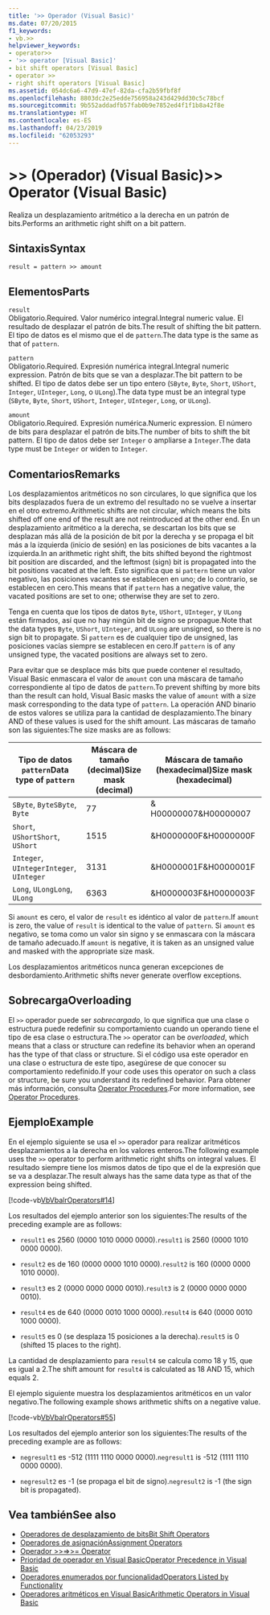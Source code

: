 ```yaml
---
title: '>> Operador (Visual Basic)'
ms.date: 07/20/2015
f1_keywords:
- vb.>>
helpviewer_keywords:
- operator>>
- '>> operator [Visual Basic]'
- bit shift operators [Visual Basic]
- operator >>
- right shift operators [Visual Basic]
ms.assetid: 054dc6a6-47d9-47ef-82da-cfa2b59fbf8f
ms.openlocfilehash: 8803dc2e25edde756958a243d429dd30c5c78bcf
ms.sourcegitcommit: 9b552addadfb57fab0b9e7852ed4f1f1b8a42f8e
ms.translationtype: HT
ms.contentlocale: es-ES
ms.lasthandoff: 04/23/2019
ms.locfileid: "62053293"
---
```

# <a name="-operator-visual-basic"></a><span data-ttu-id="71c4d-102">>> (Operador) (Visual Basic)</span><span class="sxs-lookup"><span data-stu-id="71c4d-102">>> Operator (Visual Basic)</span></span>
<span data-ttu-id="71c4d-103">Realiza un desplazamiento aritmético a la derecha en un patrón de bits.</span><span class="sxs-lookup"><span data-stu-id="71c4d-103">Performs an arithmetic right shift on a bit pattern.</span></span>  
  
## <a name="syntax"></a><span data-ttu-id="71c4d-104">Sintaxis</span><span class="sxs-lookup"><span data-stu-id="71c4d-104">Syntax</span></span>  
  
```  
result = pattern >> amount  
```  
  
## <a name="parts"></a><span data-ttu-id="71c4d-105">Elementos</span><span class="sxs-lookup"><span data-stu-id="71c4d-105">Parts</span></span>  
 `result`  
 <span data-ttu-id="71c4d-106">Obligatorio.</span><span class="sxs-lookup"><span data-stu-id="71c4d-106">Required.</span></span> <span data-ttu-id="71c4d-107">Valor numérico integral.</span><span class="sxs-lookup"><span data-stu-id="71c4d-107">Integral numeric value.</span></span> <span data-ttu-id="71c4d-108">El resultado de desplazar el patrón de bits.</span><span class="sxs-lookup"><span data-stu-id="71c4d-108">The result of shifting the bit pattern.</span></span> <span data-ttu-id="71c4d-109">El tipo de datos es el mismo que el de `pattern`.</span><span class="sxs-lookup"><span data-stu-id="71c4d-109">The data type is the same as that of `pattern`.</span></span>  
  
 `pattern`  
 <span data-ttu-id="71c4d-110">Obligatorio.</span><span class="sxs-lookup"><span data-stu-id="71c4d-110">Required.</span></span> <span data-ttu-id="71c4d-111">Expresión numérica integral.</span><span class="sxs-lookup"><span data-stu-id="71c4d-111">Integral numeric expression.</span></span> <span data-ttu-id="71c4d-112">Patrón de bits que se van a desplazar.</span><span class="sxs-lookup"><span data-stu-id="71c4d-112">The bit pattern to be shifted.</span></span> <span data-ttu-id="71c4d-113">El tipo de datos debe ser un tipo entero (`SByte`, `Byte`, `Short`, `UShort`, `Integer`, `UInteger`, `Long`, o `ULong`).</span><span class="sxs-lookup"><span data-stu-id="71c4d-113">The data type must be an integral type (`SByte`, `Byte`, `Short`, `UShort`, `Integer`, `UInteger`, `Long`, or `ULong`).</span></span>  
  
 `amount`  
 <span data-ttu-id="71c4d-114">Obligatorio.</span><span class="sxs-lookup"><span data-stu-id="71c4d-114">Required.</span></span> <span data-ttu-id="71c4d-115">Expresión numérica.</span><span class="sxs-lookup"><span data-stu-id="71c4d-115">Numeric expression.</span></span> <span data-ttu-id="71c4d-116">El número de bits para desplazar el patrón de bits.</span><span class="sxs-lookup"><span data-stu-id="71c4d-116">The number of bits to shift the bit pattern.</span></span> <span data-ttu-id="71c4d-117">El tipo de datos debe ser `Integer` o ampliarse a `Integer`.</span><span class="sxs-lookup"><span data-stu-id="71c4d-117">The data type must be `Integer` or widen to `Integer`.</span></span>  
  
## <a name="remarks"></a><span data-ttu-id="71c4d-118">Comentarios</span><span class="sxs-lookup"><span data-stu-id="71c4d-118">Remarks</span></span>  
 <span data-ttu-id="71c4d-119">Los desplazamientos aritméticos no son circulares, lo que significa que los bits desplazados fuera de un extremo del resultado no se vuelve a insertar en el otro extremo.</span><span class="sxs-lookup"><span data-stu-id="71c4d-119">Arithmetic shifts are not circular, which means the bits shifted off one end of the result are not reintroduced at the other end.</span></span> <span data-ttu-id="71c4d-120">En un desplazamiento aritmético a la derecha, se descartan los bits que se desplazan más allá de la posición de bit por la derecha y se propaga el bit más a la izquierda (inicio de sesión) en las posiciones de bits vacantes a la izquierda.</span><span class="sxs-lookup"><span data-stu-id="71c4d-120">In an arithmetic right shift, the bits shifted beyond the rightmost bit position are discarded, and the leftmost (sign) bit is propagated into the bit positions vacated at the left.</span></span> <span data-ttu-id="71c4d-121">Esto significa que si `pattern` tiene un valor negativo, las posiciones vacantes se establecen en uno; de lo contrario, se establecen en cero.</span><span class="sxs-lookup"><span data-stu-id="71c4d-121">This means that if `pattern` has a negative value, the vacated positions are set to one; otherwise they are set to zero.</span></span>  
  
 <span data-ttu-id="71c4d-122">Tenga en cuenta que los tipos de datos `Byte`, `UShort`, `UInteger`, y `ULong` están firmados, así que no hay ningún bit de signo se propague.</span><span class="sxs-lookup"><span data-stu-id="71c4d-122">Note that the data types `Byte`, `UShort`, `UInteger`, and `ULong` are unsigned, so there is no sign bit to propagate.</span></span> <span data-ttu-id="71c4d-123">Si `pattern` es de cualquier tipo de unsigned, las posiciones vacías siempre se establecen en cero.</span><span class="sxs-lookup"><span data-stu-id="71c4d-123">If `pattern` is of any unsigned type, the vacated positions are always set to zero.</span></span>  
  
 <span data-ttu-id="71c4d-124">Para evitar que se desplace más bits que puede contener el resultado, Visual Basic enmascara el valor de `amount` con una máscara de tamaño correspondiente al tipo de datos de `pattern`.</span><span class="sxs-lookup"><span data-stu-id="71c4d-124">To prevent shifting by more bits than the result can hold, Visual Basic masks the value of `amount` with a size mask corresponding to the data type of `pattern`.</span></span> <span data-ttu-id="71c4d-125">La operación AND binario de estos valores se utiliza para la cantidad de desplazamiento.</span><span class="sxs-lookup"><span data-stu-id="71c4d-125">The binary AND of these values is used for the shift amount.</span></span> <span data-ttu-id="71c4d-126">Las máscaras de tamaño son las siguientes:</span><span class="sxs-lookup"><span data-stu-id="71c4d-126">The size masks are as follows:</span></span>  
  
|<span data-ttu-id="71c4d-127">Tipo de datos `pattern`</span><span class="sxs-lookup"><span data-stu-id="71c4d-127">Data type of `pattern`</span></span>|<span data-ttu-id="71c4d-128">Máscara de tamaño (decimal)</span><span class="sxs-lookup"><span data-stu-id="71c4d-128">Size mask (decimal)</span></span>|<span data-ttu-id="71c4d-129">Máscara de tamaño (hexadecimal)</span><span class="sxs-lookup"><span data-stu-id="71c4d-129">Size mask (hexadecimal)</span></span>|  
|----------------------------|---------------------------|-------------------------------|  
|<span data-ttu-id="71c4d-130">`SByte`, `Byte`</span><span class="sxs-lookup"><span data-stu-id="71c4d-130">`SByte`, `Byte`</span></span>|<span data-ttu-id="71c4d-131">7</span><span class="sxs-lookup"><span data-stu-id="71c4d-131">7</span></span>|<span data-ttu-id="71c4d-132">&AMP; H00000007</span><span class="sxs-lookup"><span data-stu-id="71c4d-132">&H00000007</span></span>|  
|<span data-ttu-id="71c4d-133">`Short`, `UShort`</span><span class="sxs-lookup"><span data-stu-id="71c4d-133">`Short`, `UShort`</span></span>|<span data-ttu-id="71c4d-134">15</span><span class="sxs-lookup"><span data-stu-id="71c4d-134">15</span></span>|<span data-ttu-id="71c4d-135">&H0000000F</span><span class="sxs-lookup"><span data-stu-id="71c4d-135">&H0000000F</span></span>|  
|<span data-ttu-id="71c4d-136">`Integer`, `UInteger`</span><span class="sxs-lookup"><span data-stu-id="71c4d-136">`Integer`, `UInteger`</span></span>|<span data-ttu-id="71c4d-137">31</span><span class="sxs-lookup"><span data-stu-id="71c4d-137">31</span></span>|<span data-ttu-id="71c4d-138">&H0000001F</span><span class="sxs-lookup"><span data-stu-id="71c4d-138">&H0000001F</span></span>|  
|<span data-ttu-id="71c4d-139">`Long`, `ULong`</span><span class="sxs-lookup"><span data-stu-id="71c4d-139">`Long`, `ULong`</span></span>|<span data-ttu-id="71c4d-140">63</span><span class="sxs-lookup"><span data-stu-id="71c4d-140">63</span></span>|<span data-ttu-id="71c4d-141">&H0000003F</span><span class="sxs-lookup"><span data-stu-id="71c4d-141">&H0000003F</span></span>|  
  
 <span data-ttu-id="71c4d-142">Si `amount` es cero, el valor de `result` es idéntico al valor de `pattern`.</span><span class="sxs-lookup"><span data-stu-id="71c4d-142">If `amount` is zero, the value of `result` is identical to the value of `pattern`.</span></span> <span data-ttu-id="71c4d-143">Si `amount` es negativo, se toma como un valor sin signo y se enmascara con la máscara de tamaño adecuado.</span><span class="sxs-lookup"><span data-stu-id="71c4d-143">If `amount` is negative, it is taken as an unsigned value and masked with the appropriate size mask.</span></span>  
  
 <span data-ttu-id="71c4d-144">Los desplazamientos aritméticos nunca generan excepciones de desbordamiento.</span><span class="sxs-lookup"><span data-stu-id="71c4d-144">Arithmetic shifts never generate overflow exceptions.</span></span>  
  
## <a name="overloading"></a><span data-ttu-id="71c4d-145">Sobrecarga</span><span class="sxs-lookup"><span data-stu-id="71c4d-145">Overloading</span></span>  
 <span data-ttu-id="71c4d-146">El `>>` operador puede ser *sobrecargado*, lo que significa que una clase o estructura puede redefinir su comportamiento cuando un operando tiene el tipo de esa clase o estructura.</span><span class="sxs-lookup"><span data-stu-id="71c4d-146">The `>>` operator can be *overloaded*, which means that a class or structure can redefine its behavior when an operand has the type of that class or structure.</span></span> <span data-ttu-id="71c4d-147">Si el código usa este operador en una clase o estructura de este tipo, asegúrese de que conocer su comportamiento redefinido.</span><span class="sxs-lookup"><span data-stu-id="71c4d-147">If your code uses this operator on such a class or structure, be sure you understand its redefined behavior.</span></span> <span data-ttu-id="71c4d-148">Para obtener más información, consulta [Operator Procedures](../../../visual-basic/programming-guide/language-features/procedures/operator-procedures.md).</span><span class="sxs-lookup"><span data-stu-id="71c4d-148">For more information, see [Operator Procedures](../../../visual-basic/programming-guide/language-features/procedures/operator-procedures.md).</span></span>  
  
## <a name="example"></a><span data-ttu-id="71c4d-149">Ejemplo</span><span class="sxs-lookup"><span data-stu-id="71c4d-149">Example</span></span>  
 <span data-ttu-id="71c4d-150">En el ejemplo siguiente se usa el `>>` operador para realizar aritméticos desplazamientos a la derecha en los valores enteros.</span><span class="sxs-lookup"><span data-stu-id="71c4d-150">The following example uses the `>>` operator to perform arithmetic right shifts on integral values.</span></span> <span data-ttu-id="71c4d-151">El resultado siempre tiene los mismos datos de tipo que el de la expresión que se va a desplazar.</span><span class="sxs-lookup"><span data-stu-id="71c4d-151">The result always has the same data type as that of the expression being shifted.</span></span>  
  
 [!code-vb[VbVbalrOperators#14](~/samples/snippets/visualbasic/VS_Snippets_VBCSharp/VbVbalrOperators/VB/Class1.vb#14)]  
  
 <span data-ttu-id="71c4d-152">Los resultados del ejemplo anterior son los siguientes:</span><span class="sxs-lookup"><span data-stu-id="71c4d-152">The results of the preceding example are as follows:</span></span>  
  
- <span data-ttu-id="71c4d-153">`result1` es 2560 (0000 1010 0000 0000).</span><span class="sxs-lookup"><span data-stu-id="71c4d-153">`result1` is 2560 (0000 1010 0000 0000).</span></span>  
  
- <span data-ttu-id="71c4d-154">`result2` es de 160 (0000 0000 1010 0000).</span><span class="sxs-lookup"><span data-stu-id="71c4d-154">`result2` is 160 (0000 0000 1010 0000).</span></span>  
  
- <span data-ttu-id="71c4d-155">`result3` es 2 (0000 0000 0000 0010).</span><span class="sxs-lookup"><span data-stu-id="71c4d-155">`result3` is 2 (0000 0000 0000 0010).</span></span>  
  
- <span data-ttu-id="71c4d-156">`result4` es de 640 (0000 0010 1000 0000).</span><span class="sxs-lookup"><span data-stu-id="71c4d-156">`result4` is 640 (0000 0010 1000 0000).</span></span>  
  
- <span data-ttu-id="71c4d-157">`result5` es 0 (se desplaza 15 posiciones a la derecha).</span><span class="sxs-lookup"><span data-stu-id="71c4d-157">`result5` is 0 (shifted 15 places to the right).</span></span>  
  
 <span data-ttu-id="71c4d-158">La cantidad de desplazamiento para `result4` se calcula como 18 y 15, que es igual a 2.</span><span class="sxs-lookup"><span data-stu-id="71c4d-158">The shift amount for `result4` is calculated as 18 AND 15, which equals 2.</span></span>  
  
 <span data-ttu-id="71c4d-159">El ejemplo siguiente muestra los desplazamientos aritméticos en un valor negativo.</span><span class="sxs-lookup"><span data-stu-id="71c4d-159">The following example shows arithmetic shifts on a negative value.</span></span>  
  
 [!code-vb[VbVbalrOperators#55](~/samples/snippets/visualbasic/VS_Snippets_VBCSharp/VbVbalrOperators/VB/Class1.vb#55)]  
  
 <span data-ttu-id="71c4d-160">Los resultados del ejemplo anterior son los siguientes:</span><span class="sxs-lookup"><span data-stu-id="71c4d-160">The results of the preceding example are as follows:</span></span>  
  
- <span data-ttu-id="71c4d-161">`negresult1` es -512 (1111 1110 0000 0000).</span><span class="sxs-lookup"><span data-stu-id="71c4d-161">`negresult1` is -512 (1111 1110 0000 0000).</span></span>  
  
- <span data-ttu-id="71c4d-162">`negresult2` es -1 (se propaga el bit de signo).</span><span class="sxs-lookup"><span data-stu-id="71c4d-162">`negresult2` is -1 (the sign bit is propagated).</span></span>  
  
## <a name="see-also"></a><span data-ttu-id="71c4d-163">Vea también</span><span class="sxs-lookup"><span data-stu-id="71c4d-163">See also</span></span>

- [<span data-ttu-id="71c4d-164">Operadores de desplazamiento de bits</span><span class="sxs-lookup"><span data-stu-id="71c4d-164">Bit Shift Operators</span></span>](../../../visual-basic/language-reference/operators/bit-shift-operators.md)
- [<span data-ttu-id="71c4d-165">Operadores de asignación</span><span class="sxs-lookup"><span data-stu-id="71c4d-165">Assignment Operators</span></span>](../../../visual-basic/language-reference/operators/assignment-operators.md)
- [<span data-ttu-id="71c4d-166">Operador >>=</span><span class="sxs-lookup"><span data-stu-id="71c4d-166">>>= Operator</span></span>](../../../visual-basic/language-reference/operators/right-shift-assignment-operator.md)
- [<span data-ttu-id="71c4d-167">Prioridad de operador en Visual Basic</span><span class="sxs-lookup"><span data-stu-id="71c4d-167">Operator Precedence in Visual Basic</span></span>](../../../visual-basic/language-reference/operators/operator-precedence.md)
- [<span data-ttu-id="71c4d-168">Operadores enumerados por funcionalidad</span><span class="sxs-lookup"><span data-stu-id="71c4d-168">Operators Listed by Functionality</span></span>](../../../visual-basic/language-reference/operators/operators-listed-by-functionality.md)
- [<span data-ttu-id="71c4d-169">Operadores aritméticos en Visual Basic</span><span class="sxs-lookup"><span data-stu-id="71c4d-169">Arithmetic Operators in Visual Basic</span></span>](../../../visual-basic/programming-guide/language-features/operators-and-expressions/arithmetic-operators.md)

